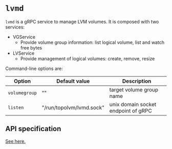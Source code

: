 `lvmd`
======

`lvmd` is a gRPC service to manage LVM volumes.  It is composed with two services:
- VGService
    - Provide volume group information: list logical volume, list and watch free bytes
- LVService
    - Provide management of logical volumes: create, remove, resize

Command-line options are:

|    Option     |      Default value       |             Description             |
| ------------- | ------------------------ | ----------------------------------- |
| `volumegroup` | ""                       | target volume group name            |
| `listen`      | "/run/topolvm/lvmd.sock" | unix domain socket endpoint of gRPC |

API specification
-----------------

[See here.](./lvmd-protocol.md)